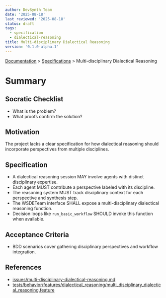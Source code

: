 ```yaml
---
author: DevSynth Team
date: '2025-08-18'
last_reviewed: '2025-08-18'
status: draft
tags:
  - specification
  - dialectical-reasoning
title: Multi-disciplinary Dialectical Reasoning
version: '0.1.0-alpha.1'
---
```

<div class="breadcrumbs">
<a href="../index.md">Documentation</a> &gt; <a href="index.md">Specifications</a> &gt; Multi-disciplinary Dialectical Reasoning
</div>

# Summary

## Socratic Checklist
- What is the problem?
- What proofs confirm the solution?

## Motivation
The project lacks a clear specification for how dialectical reasoning should incorporate perspectives from multiple disciplines.

## Specification
- A dialectical reasoning session MAY involve agents with distinct disciplinary expertise.
- Each agent MUST contribute a perspective labeled with its discipline.
- The reasoning system MUST track disciplinary context for each perspective and synthesis step.
- The WSDETeam interface SHALL expose a multi-disciplinary dialectical reasoning function.
- Decision loops like `run_basic_workflow` SHOULD invoke this function when available.

## Acceptance Criteria
- BDD scenarios cover gathering disciplinary perspectives and workflow integration.

## References
- [issues/multi-disciplinary-dialectical-reasoning.md](../../issues/multi-disciplinary-dialectical-reasoning.md)
- [tests/behavior/features/dialectical_reasoning/multi_disciplinary_dialectical_reasoning.feature](../../tests/behavior/features/dialectical_reasoning/multi_disciplinary_dialectical_reasoning.feature)
